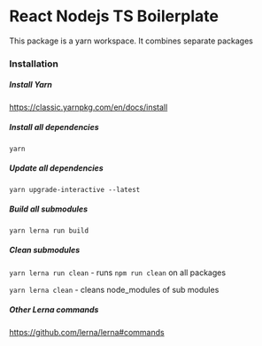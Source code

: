 # React Nodejs TS Boilerplate

This package is a yarn workspace. It combines separate packages

### Installation

##### Install Yarn

https://classic.yarnpkg.com/en/docs/install

##### Install all dependencies

`yarn`

##### Update all dependencies

`yarn upgrade-interactive --latest`

##### Build all submodules

`yarn lerna run build`

##### Clean submodules

`yarn lerna run clean` - runs `npm run clean` on all packages

`yarn lerna clean` - cleans node_modules of sub modules

##### Other Lerna commands

https://github.com/lerna/lerna#commands
